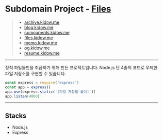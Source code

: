 # Subdomain Project - [Files](https://files.kidow.me)

> - [archive.kidow.me](https://github.com/kidow/archive)
> - [blog.kidow.me](https://github.com/kidow/blog)
> - [components.kidow.me](https://github.com/kidow/components)
> - [files.kidow.me](https://github.com/kidow/files)
> - [memo.kidow.me](https://github.com/kidow/memo)
> - [og.kidow.me](https://github.com/kidow/og)
> - [resume.kidow.me](https://github.com/kidow/resume)

---

정적 파일들만을 취급하기 위해 만든 프로젝트입니다. Node.js 단 4줄의 코드로 무제한 파일 저장소를 구현할 수 있습니다.

```javascript
const express = require('express')
const app = express()
app.use(express.static('[파일 저장할 폴더]'))
app.listen(4000)
```

---

## Stacks

- Node.js
- Express
